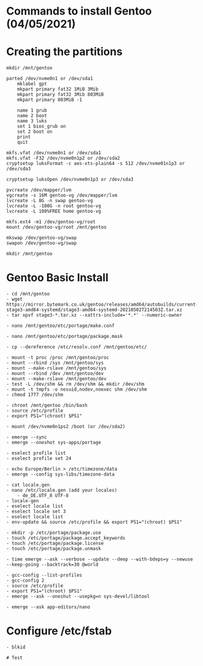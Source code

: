# Commands to install Gentoo (04/05/2021)
# Creating the partitions
    mkdir /mnt/gentoo

    parted /dev/nvme0n1 or /dev/sda1
        mklabel gpt
        mkpart primary fat32 1MiB 3Mib
        mkpart primary fat32 3Mib 803MiB
        mkpart primary 803MiB -1

        name 1 grub
        name 2 boot
        name 3 luks
        set 1 bios_grub on
        set 2 boot on
        print
        quit

    mkfs.vfat /dev/nvme0n1 or /dev/sda1
    mkfs.vfat -F32 /dev/nvme0n1p2 or /dev/sda2
    cryptsetup luksFormat -c aes-xts-plain64 -s 512 /dev/nvme01n1p3 or /dev/sda3

    cryptsetup luksOpen /dev/nvme0n1p3 or /dev/sda3

    pvcreate /dev/mapper/lvm
    vgcreate -s 16M gentoo-vg /dev/mapper/lvm
    lvcreate -L 8G -n swap gentoo-vg
    lvcreate -L -100G -n root gentoo-vg
    lvcreate -L 100%FREE home gentoo-vg

    mkfs.ext4 -m1 /dev/gentoo-vg/root
    mount /dev/gentoo-vg/root /mnt/gentoo

    mkswap /dev/gentoo-vg/swap
    swapon /dev/gentoo-vg/swap

    mkdir /mnt/gentoo

# Gentoo Basic Install
    - cd /mnt/gentoo
    - wget https://mirror.bytemark.co.uk/gentoo/releases/amd64/autobuilds/current-stage3-amd64-systemd/stage3-amd64-systemd-20210502T214503Z.tar.xz
    - tar xpvf stage3-*.tar.xz --xattrs-include='*.*' --numeric-owner

    - nano /mnt/gentoo/etc/portage/make.conf

    - nano /mnt/gentoo/etc/portage/package.mask

    - cp --dereference /etc/resolv.conf /mnt/gentoo/etc/

    - mount -t proc /proc /mnt/gentoo/proc
    - mount --rbind /sys /mnt/gentoo/sys
    - mount --make-rslave /mnt/gentoo/sys
    - mount --rbind /dev /mnt/gentoo/dev
    - mount --make-rslave /mnt/gentoo/dev
    - test -L /dev/shm && rm /dev/shm && mkdir /dev/shm
    - mount -t tmpfs -o nosuid,nodev,noexec shm /dev/shm
    - chmod 1777 /dev/shm

    - chroot /mnt/gentoo /bin/bash
    - source /etc/profile
    - export PS1="(chroot) $PS1"

    - mount /dev/nvme0n1ps2 /boot (or /dev/sda2)

    - emerge --sync
    - emerge --oneshot sys-apps/portage

    - eselect profile list
    - eselect profile set 24

    - echo Europe/Berlin > /etc/timezone/data
    - emerge --config sys-libs/timezone-data

    - cat locale.gen
    - nano /etc/locale.gen (add your locales)
        - de_DE.UTF_8 UTF-8
    - locale-gen
    - eselect locale list
    - eselect locale set 3
    - eselect locale list
    - env-update && source /etc/profile && export PS1="(chroot) $PS1"

    - mkdir -p /etc/portage/package.use
    - touch /etc/portage/package.accept_keywords
    - touch /etc/portage/package.license
    - touch /etc/portage/package.unmask

    - time emerge --ask --verbose --update --deep --with-bdeps=y --newuse  --keep-going --backtrack=30 @world

    - gcc-config --list-profiles
    - gcc-config 2
    - source /etc/profile
    - export PS1="(chroot) $PS1"
    - emerge --ask --oneshut --usepkg=n sys-devel/libtool

    - emerge --ask app-editors/nano

# Configure /etc/fstab
    - blkid

    # Test
